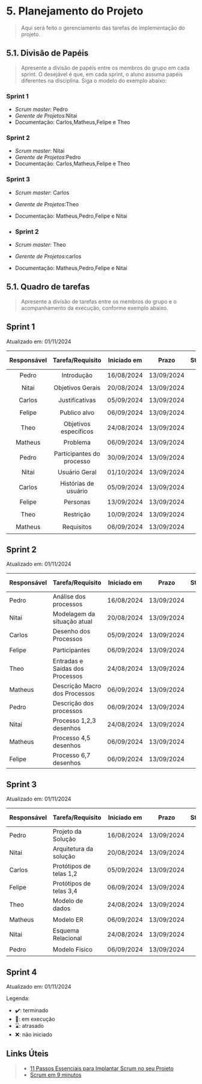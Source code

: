 # 5. Planejamento do Projeto

> Aqui será feito o gerenciamento das tarefas de implementação do projeto.

## 5.1. Divisão de Papéis

> Apresente a divisão de papéis entre os membros do grupo em cada sprint. O desejável é que, em cada sprint, o aluno assuma papéis diferentes na disciplina. Siga o modelo do exemplo abaixo:

### Sprint 1
- _Scrum master_: Pedro
- _Gerente de Projetos_:Nitai
- Documentação: Carlos,Matheus,Felipe e Theo

### Sprint 2
- _Scrum master_: Nitai
- _Gerente de Projetos_:Pedro
- Documentação: Carlos,Matheus,Felipe e Theo

### Sprint 3
- _Scrum master_: Carlos
-  _Gerente de Projetos_:Theo
- Documentação: Matheus,Pedro,Felipe e Nitai
  
- ### Sprint 2
- _Scrum master_: Theo
-  _Gerente de Projetos_:carlos
- Documentação: Matheus,Pedro,Felipe e Nitai

## 5.1. Quadro de tarefas

> Apresente a divisão de tarefas entre os membros do grupo e o acompanhamento da execução, conforme exemplo abaixo.

## Sprint 1

Atualizado em: 01/11/2024

| Responsável | Tarefa/Requisito          | Iniciado em | Prazo      | Status | Terminado em    |
| :---------: | :--------------:          |  :----:     | :----:     | :----: | :----:      |
| Pedro       | Introdução                | 16/08/2024  | 13/09/2024 | ✔️    | 01/09/2024  |
| Nitai       | Objetivos Gerais          | 20/08/2024  | 13/09/2024 | ✔️    | 05/09/2024  |
| Carlos      | Justificativas            | 05/09/2024  | 13/09/2024 | ✔️    | 05/09/2024  |
| Felipe      |  Publico alvo             | 06/09/2024  | 13/09/2024 | ✔️    | 06/09/2024  |
| Theo        | Objetivos específicos     | 24/08/2024  | 13/09/2024 | ✔️    | 01/09/2024  |
| Matheus     | Problema                  | 06/09/2024  | 13/09/2024 | ✔️    | 06/09/2024  |
| Pedro       | Participantes do processo | 30/09/2024  | 13/09/2024 | ✔️    | 01/10/2024  |
| Nitai       | Usuário Geral             | 01/10/2024  | 13/09/2024 | ✔️    | 01/10/2024  |
| Carlos      | Histórias de usuário      | 05/09/2024  | 13/09/2024 | ✔️    | 04/10/2024  |
| Felipe      | Personas                  | 13/09/2024  | 13/09/2024 | ✔️    | 04/10/2024  |
| Theo        | Restrição                 | 10/09/2024  | 13/09/2024 | ✔️    | 04/10/2024  |
| Matheus     | Requisitos                | 06/09/2024  | 13/09/2024 | ✔️    | 04/10/2024  |

## Sprint 2

Atualizado em: 01/11/2024

| Responsável   | Tarefa/Requisito | Iniciado em    | Prazo      | Status | Terminado em    |
| :----         |    :----         |      :----:    | :----:     | :----: | :----:          |
| Pedro       | Análise dos processos | 16/08/2024     | 13/09/2024 | ✔️    | 01/09/2024      |
| Nitai        | Modelagem da situação atual   | 20/08/2024     | 13/09/2024 | ✔️    |  05/09/2024 |
| Carlos        | Desenho dos Processos | 05/09/2024       | 13/09/2024 | ✔️   | 05/09/2024 |
| Felipe        | Participantes  |    06/09/2024       | 13/09/2024 | ✔️       | 06/09/2024  |
| Theo        | Entradas e Saídas dos Processos  |    24/08/2024       | 13/09/2024| ✔️  |    01/09/2024  |
| Matheus        | Descrição Macro dos Processos   |    06/09/2024       | 13/09/2024 | ✔️    |      06/09/2024  |
| Pedro        | Descrição dos processos  |    06/09/2024       | 13/09/2024 | ✔️       | 06/09/2024  |
| Nitai       | Processo 1,2,3 desenhos |    24/08/2024       | 13/09/2024| ✔️  |    01/09/2024  |
| Matheus        |  Processo 4,5 desenhos   |    06/09/2024       | 13/09/2024 | ✔️    |      06/09/2024  |
| Felipe        |  Processo 6,7 desenhos   |    06/09/2024       | 13/09/2024 | ✔️    |      06/09/2024  |

## Sprint 3

Atualizado em: 01/11/2024

| Responsável   | Tarefa/Requisito | Iniciado em    | Prazo      | Status | Terminado em    |
| :----         |    :----         |      :----:    | :----:     | :----: | :----:          |
| Pedro       | Projeto da Solução | 16/08/2024     | 13/09/2024 | ✔️    | 01/09/2024      |
| Nitai        | Arquitetura da solução  | 20/08/2024     | 13/09/2024 | ✔️    |  05/09/2024 |
| Carlos        | Protótipos de telas 1,2  | 05/09/2024       | 13/09/2024 | ✔️   | 05/09/2024 |
| Felipe        | Protótipos de telas 3,4  |    06/09/2024       | 13/09/2024 | ✔️       | 06/09/2024  |
| Theo        | Modelo de dados  |    24/08/2024       | 13/09/2024| ✔️  |    01/09/2024  |
| Matheus        | Modelo ER  |    06/09/2024       | 13/09/2024 | ✔️    |      06/09/2024  |
| Nitai       | Esquema Relacional  |    24/08/2024       | 13/09/2024| ✔️  |    01/09/2024  |
| Pedro        | Modelo Físico |    06/09/2024       | 13/09/2024 | ✔️    |      06/09/2024  |

## Sprint 4

Atualizado em: 01/11/2024



Legenda:
- ✔️: terminado
- 📝: em execução
- ⌛: atrasado
- ❌: não iniciado



## Links Úteis
> - [11 Passos Essenciais para Implantar Scrum no seu Projeto](https://mindmaster.com.br/scrum-11-passos/)
> - [Scrum em 9 minutos](https://www.youtube.com/watch?v=XfvQWnRgxG0)


